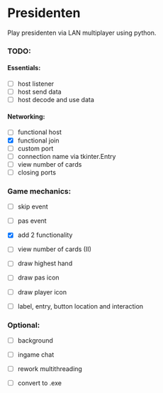 # Presidenten
Play presidenten via LAN multiplayer using python.

### TODO:
  #### Essentials:
 * [ ] host listener
 * [ ] host send data
 * [ ] host decode and use data

  #### Networking:
 * [ ] functional host
 * [X] functional join
 * [ ] custom port
 * [ ] connection name via tkinter.Entry
 * [ ] view number of cards
 * [ ] closing ports
  
  ### Game mechanics:
 * [ ] skip event
 * [ ] pas event 
 * [X] add 2 functionality
 * [ ] view number of cards (II)
 * [ ] draw highest hand
 * [ ] draw pas icon
 * [ ] draw player icon
 
 * [ ] label, entry, button location and interaction
 
 ### Optional:
 * [ ] background
  
 * [ ] ingame chat
 * [ ] rework multithreading
 * [ ] convert to .exe
